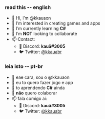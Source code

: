 ### read this -- english
- 👋 Hi, I’m @kkauaon
- 👀 I’m interested in creating games and apps
- 🌱 I’m currently learning **C#**
- 💞️ I’m **NOT** looking to collaborate
- 📫 Contact:
  - 💬 Discord: **kauã#3005**
  - 🐦 Twitter: [@kkauabr](https://twitter.com/kkauabr)
  
### leia isto -- pt-br
- 👋 eae cara, sou o @kkauaon
- 👀 eu to quero fazer jogo e app
- 🌱 to aprendendo **C#** ainda
- 💞️ **não** quero colaborar
- 📫 fala comigo ai:
  - 💬 Discord: **kauã#3005**
  - 🐦 Twitter: [@kkauabr](https://twitter.com/kkauabr)

<!---
kkauaon/kkauaon is a ✨ special ✨ repository because its `README.md` (this file) appears on your GitHub profile.
You can click the Preview link to take a look at your changes.
--->
